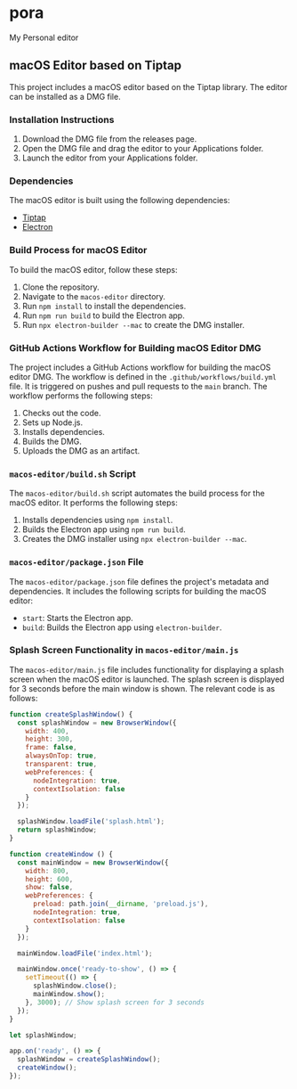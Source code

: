 # pora
My Personal editor

## macOS Editor based on Tiptap

This project includes a macOS editor based on the Tiptap library. The editor can be installed as a DMG file.

### Installation Instructions

1. Download the DMG file from the releases page.
2. Open the DMG file and drag the editor to your Applications folder.
3. Launch the editor from your Applications folder.

### Dependencies

The macOS editor is built using the following dependencies:
- [Tiptap](https://github.com/ueberdosis/tiptap)
- [Electron](https://www.electronjs.org/)

### Build Process for macOS Editor

To build the macOS editor, follow these steps:

1. Clone the repository.
2. Navigate to the `macos-editor` directory.
3. Run `npm install` to install the dependencies.
4. Run `npm run build` to build the Electron app.
5. Run `npx electron-builder --mac` to create the DMG installer.

### GitHub Actions Workflow for Building macOS Editor DMG

The project includes a GitHub Actions workflow for building the macOS editor DMG. The workflow is defined in the `.github/workflows/build.yml` file. It is triggered on pushes and pull requests to the `main` branch. The workflow performs the following steps:

1. Checks out the code.
2. Sets up Node.js.
3. Installs dependencies.
4. Builds the DMG.
5. Uploads the DMG as an artifact.

### `macos-editor/build.sh` Script

The `macos-editor/build.sh` script automates the build process for the macOS editor. It performs the following steps:

1. Installs dependencies using `npm install`.
2. Builds the Electron app using `npm run build`.
3. Creates the DMG installer using `npx electron-builder --mac`.

### `macos-editor/package.json` File

The `macos-editor/package.json` file defines the project's metadata and dependencies. It includes the following scripts for building the macOS editor:

- `start`: Starts the Electron app.
- `build`: Builds the Electron app using `electron-builder`.

### Splash Screen Functionality in `macos-editor/main.js`

The `macos-editor/main.js` file includes functionality for displaying a splash screen when the macOS editor is launched. The splash screen is displayed for 3 seconds before the main window is shown. The relevant code is as follows:

```javascript
function createSplashWindow() {
  const splashWindow = new BrowserWindow({
    width: 400,
    height: 300,
    frame: false,
    alwaysOnTop: true,
    transparent: true,
    webPreferences: {
      nodeIntegration: true,
      contextIsolation: false
    }
  });

  splashWindow.loadFile('splash.html');
  return splashWindow;
}

function createWindow () {
  const mainWindow = new BrowserWindow({
    width: 800,
    height: 600,
    show: false,
    webPreferences: {
      preload: path.join(__dirname, 'preload.js'),
      nodeIntegration: true,
      contextIsolation: false
    }
  });

  mainWindow.loadFile('index.html');

  mainWindow.once('ready-to-show', () => {
    setTimeout(() => {
      splashWindow.close();
      mainWindow.show();
    }, 3000); // Show splash screen for 3 seconds
  });
}

let splashWindow;

app.on('ready', () => {
  splashWindow = createSplashWindow();
  createWindow();
});
```
